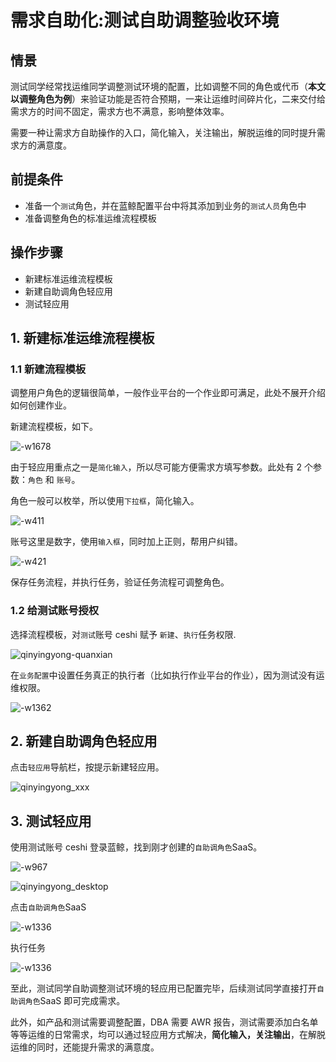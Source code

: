 # 需求自助化:测试自助调整验收环境


## 情景
测试同学经常找运维同学调整测试环境的配置，比如调整不同的角色或代币（**本文以调整角色为例**）来验证功能是否符合预期，一来让运维时间碎片化，二来交付给需求方的时间不固定，需求方也不满意，影响整体效率。

需要一种让需求方自助操作的入口，简化输入，关注输出，解脱运维的同时提升需求方的满意度。

## 前提条件
- 准备一个`测试`角色，并在蓝鲸配置平台中将其添加到业务的`测试人员`角色中
- 准备调整角色的标准运维流程模板

## 操作步骤

- 新建标准运维流程模板
- 新建自助调角色轻应用
- 测试轻应用

## 1. 新建标准运维流程模板

### 1.1 新建流程模板  
调整用户角色的逻辑很简单，一般作业平台的一个作业即可满足，此处不展开介绍如何创建作业。

新建流程模板，如下。

![-w1678](media/15638707333072.jpg)

由于轻应用重点之一是`简化输入`，所以尽可能方便需求方填写参数。此处有 2 个参数：`角色` 和 `账号`。

角色一般可以枚举，所以使用`下拉框`，简化输入。

![-w411](media/15638716485845.jpg)

账号这里是数字，使用`输入框`，同时加上正则，帮用户纠错。

![-w421](media/15638715975909.jpg)

保存任务流程，并执行任务，验证任务流程可调整角色。

### 1.2 给测试账号授权

选择流程模板，对`测试`账号 ceshi 赋予 `新建`、`执行`任务权限.

![qinyingyong-quanxian](media/qinyingyong-quanxian.png)

在`业务配置`中设置任务真正的执行者（比如执行作业平台的作业），因为测试没有运维权限。

![-w1362](media/15638727701253.jpg)


## 2. 新建自助调角色轻应用

点击`轻应用`导航栏，按提示新建轻应用。

![qinyingyong_xxx](media/qinyingyong_xxx.png)


## 3. 测试轻应用 

使用测试账号 ceshi 登录蓝鲸，找到刚才创建的`自助调角色`SaaS。

![-w967](media/15642119684271.jpg)

![qinyingyong_desktop](media/qinyingyong_desktop.png)

点击`自助调角色`SaaS

![-w1336](media/15638726755169.jpg)

执行任务

![-w1336](media/15638727133832.jpg)

至此，测试同学自助调整测试环境的轻应用已配置完毕，后续测试同学直接打开`自助调角色`SaaS 即可完成需求。

此外，如产品和测试需要调整配置，DBA 需要 AWR 报告，测试需要添加白名单等等运维的日常需求，均可以通过轻应用方式解决，**简化输入，关注输出**，在解脱运维的同时，还能提升需求的满意度。
